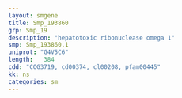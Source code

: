 ```yaml
---
layout: smgene
title: Smp_193860
grp: Smp_19
description: "hepatotoxic ribonuclease omega 1"
smp: Smp_193860.1
uniprot: "G4V5C6"
length:   384
cdd: "COG3719, cd00374, cl00208, pfam00445"
kk: ns
categories: sm
---
```

